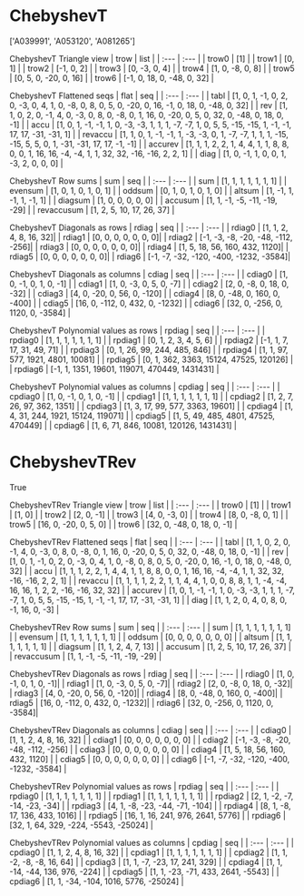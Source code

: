 # ChebyshevT
['A039991', 'A053120', 'A081265']

ChebyshevT Triangle view
| trow  |  list  |
| :---  |  :---  |
| trow0 | [1] |
| trow1 | [0, 1] |
| trow2 | [-1, 0, 2] |
| trow3 | [0, -3, 0, 4] |
| trow4 | [1, 0, -8, 0, 8] |
| trow5 | [0, 5, 0, -20, 0, 16] |
| trow6 | [-1, 0, 18, 0, -48, 0, 32] |

ChebyshevT Flattened seqs
| flat      |   seq  |
| :---      |  :---  |
| tabl     | [1, 0, 1, -1, 0, 2, 0, -3, 0, 4, 1, 0, -8, 0, 8, 0, 5, 0, -20, 0, 16, -1, 0, 18, 0, -48, 0, 32] |
| rev      | [1, 1, 0, 2, 0, -1, 4, 0, -3, 0, 8, 0, -8, 0, 1, 16, 0, -20, 0, 5, 0, 32, 0, -48, 0, 18, 0, -1] |
| accu     | [1, 0, 1, -1, -1, 1, 0, -3, -3, 1, 1, 1, -7, -7, 1, 0, 5, 5, -15, -15, 1, -1, -1, 17, 17, -31, -31, 1] |
| revaccu  | [1, 1, 0, 1, -1, -1, 1, -3, -3, 0, 1, -7, -7, 1, 1, 1, -15, -15, 5, 5, 0, 1, -31, -31, 17, 17, -1, -1] |
| accurev  | [1, 1, 1, 2, 2, 1, 4, 4, 1, 1, 8, 8, 0, 0, 1, 16, 16, -4, -4, 1, 1, 32, 32, -16, -16, 2, 2, 1] |
| diag     | [1, 0, -1, 1, 0, 0, 1, -3, 2, 0, 0, 0] |

ChebyshevT Row sums
| sum        |   seq  |
| :---       |  :---  |
| sum       | [1, 1, 1, 1, 1, 1, 1] |
| evensum   | [1, 0, 1, 0, 1, 0, 1] |
| oddsum    | [0, 1, 0, 1, 0, 1, 0] |
| altsum    | [1, -1, 1, -1, 1, -1, 1] |
| diagsum   | [1, 0, 0, 0, 0, 0] |
| accusum   | [1, 1, -1, -5, -11, -19, -29] |
| revaccusum | [1, 2, 5, 10, 17, 26, 37] |

ChebyshevT Diagonals as rows
| rdiag  |   seq  |
| :---   |  :---  |
| rdiag0 | [1, 1, 2, 4, 8, 16, 32]|
| rdiag1 | [0, 0, 0, 0, 0, 0, 0]|
| rdiag2 | [-1, -3, -8, -20, -48, -112, -256]|
| rdiag3 | [0, 0, 0, 0, 0, 0, 0]|
| rdiag4 | [1, 5, 18, 56, 160, 432, 1120]|
| rdiag5 | [0, 0, 0, 0, 0, 0, 0]|
| rdiag6 | [-1, -7, -32, -120, -400, -1232, -3584]|

ChebyshevT Diagonals as columns
| cdiag  |   seq  |
| :---   |  :---  |
| cdiag0 | [1, 0, -1, 0, 1, 0, -1] |
| cdiag1 | [1, 0, -3, 0, 5, 0, -7] |
| cdiag2 | [2, 0, -8, 0, 18, 0, -32] |
| cdiag3 | [4, 0, -20, 0, 56, 0, -120] |
| cdiag4 | [8, 0, -48, 0, 160, 0, -400] |
| cdiag5 | [16, 0, -112, 0, 432, 0, -1232] |
| cdiag6 | [32, 0, -256, 0, 1120, 0, -3584] |

ChebyshevT Polynomial values as rows
| rpdiag  |   seq  |
| :---    |  :---  |
| rpdiag0 | [1, 1, 1, 1, 1, 1, 1] |
| rpdiag1 | [0, 1, 2, 3, 4, 5, 6] |
| rpdiag2 | [-1, 1, 7, 17, 31, 49, 71] |
| rpdiag3 | [0, 1, 26, 99, 244, 485, 846] |
| rpdiag4 | [1, 1, 97, 577, 1921, 4801, 10081] |
| rpdiag5 | [0, 1, 362, 3363, 15124, 47525, 120126] |
| rpdiag6 | [-1, 1, 1351, 19601, 119071, 470449, 1431431] |

ChebyshevT Polynomial values as columns
| cpdiag  |   seq  |
| :---    |  :---  |
| cpdiag0 | [1, 0, -1, 0, 1, 0, -1] |
| cpdiag1 | [1, 1, 1, 1, 1, 1, 1] |
| cpdiag2 | [1, 2, 7, 26, 97, 362, 1351] |
| cpdiag3 | [1, 3, 17, 99, 577, 3363, 19601] |
| cpdiag4 | [1, 4, 31, 244, 1921, 15124, 119071] |
| cpdiag5 | [1, 5, 49, 485, 4801, 47525, 470449] |
| cpdiag6 | [1, 6, 71, 846, 10081, 120126, 1431431] |

# ChebyshevTRev
True

ChebyshevTRev Triangle view
| trow  |  list  |
| :---  |  :---  |
| trow0 | [1] |
| trow1 | [1, 0] |
| trow2 | [2, 0, -1] |
| trow3 | [4, 0, -3, 0] |
| trow4 | [8, 0, -8, 0, 1] |
| trow5 | [16, 0, -20, 0, 5, 0] |
| trow6 | [32, 0, -48, 0, 18, 0, -1] |

ChebyshevTRev Flattened seqs
| flat      |   seq  |
| :---      |  :---  |
| tabl     | [1, 1, 0, 2, 0, -1, 4, 0, -3, 0, 8, 0, -8, 0, 1, 16, 0, -20, 0, 5, 0, 32, 0, -48, 0, 18, 0, -1] |
| rev      | [1, 0, 1, -1, 0, 2, 0, -3, 0, 4, 1, 0, -8, 0, 8, 0, 5, 0, -20, 0, 16, -1, 0, 18, 0, -48, 0, 32] |
| accu     | [1, 1, 1, 2, 2, 1, 4, 4, 1, 1, 8, 8, 0, 0, 1, 16, 16, -4, -4, 1, 1, 32, 32, -16, -16, 2, 2, 1] |
| revaccu  | [1, 1, 1, 1, 2, 2, 1, 1, 4, 4, 1, 0, 0, 8, 8, 1, 1, -4, -4, 16, 16, 1, 2, 2, -16, -16, 32, 32] |
| accurev  | [1, 0, 1, -1, -1, 1, 0, -3, -3, 1, 1, 1, -7, -7, 1, 0, 5, 5, -15, -15, 1, -1, -1, 17, 17, -31, -31, 1] |
| diag     | [1, 1, 2, 0, 4, 0, 8, 0, -1, 16, 0, -3] |

ChebyshevTRev Row sums
| sum        |   seq  |
| :---       |  :---  |
| sum       | [1, 1, 1, 1, 1, 1, 1] |
| evensum   | [1, 1, 1, 1, 1, 1, 1] |
| oddsum    | [0, 0, 0, 0, 0, 0, 0] |
| altsum    | [1, 1, 1, 1, 1, 1, 1] |
| diagsum   | [1, 1, 2, 4, 7, 13] |
| accusum   | [1, 2, 5, 10, 17, 26, 37] |
| revaccusum | [1, 1, -1, -5, -11, -19, -29] |

ChebyshevTRev Diagonals as rows
| rdiag  |   seq  |
| :---   |  :---  |
| rdiag0 | [1, 0, -1, 0, 1, 0, -1]|
| rdiag1 | [1, 0, -3, 0, 5, 0, -7]|
| rdiag2 | [2, 0, -8, 0, 18, 0, -32]|
| rdiag3 | [4, 0, -20, 0, 56, 0, -120]|
| rdiag4 | [8, 0, -48, 0, 160, 0, -400]|
| rdiag5 | [16, 0, -112, 0, 432, 0, -1232]|
| rdiag6 | [32, 0, -256, 0, 1120, 0, -3584]|

ChebyshevTRev Diagonals as columns
| cdiag  |   seq  |
| :---   |  :---  |
| cdiag0 | [1, 1, 2, 4, 8, 16, 32] |
| cdiag1 | [0, 0, 0, 0, 0, 0, 0] |
| cdiag2 | [-1, -3, -8, -20, -48, -112, -256] |
| cdiag3 | [0, 0, 0, 0, 0, 0, 0] |
| cdiag4 | [1, 5, 18, 56, 160, 432, 1120] |
| cdiag5 | [0, 0, 0, 0, 0, 0, 0] |
| cdiag6 | [-1, -7, -32, -120, -400, -1232, -3584] |

ChebyshevTRev Polynomial values as rows
| rpdiag  |   seq  |
| :---    |  :---  |
| rpdiag0 | [1, 1, 1, 1, 1, 1, 1] |
| rpdiag1 | [1, 1, 1, 1, 1, 1, 1] |
| rpdiag2 | [2, 1, -2, -7, -14, -23, -34] |
| rpdiag3 | [4, 1, -8, -23, -44, -71, -104] |
| rpdiag4 | [8, 1, -8, 17, 136, 433, 1016] |
| rpdiag5 | [16, 1, 16, 241, 976, 2641, 5776] |
| rpdiag6 | [32, 1, 64, 329, -224, -5543, -25024] |

ChebyshevTRev Polynomial values as columns
| cpdiag  |   seq  |
| :---    |  :---  |
| cpdiag0 | [1, 1, 2, 4, 8, 16, 32] |
| cpdiag1 | [1, 1, 1, 1, 1, 1, 1] |
| cpdiag2 | [1, 1, -2, -8, -8, 16, 64] |
| cpdiag3 | [1, 1, -7, -23, 17, 241, 329] |
| cpdiag4 | [1, 1, -14, -44, 136, 976, -224] |
| cpdiag5 | [1, 1, -23, -71, 433, 2641, -5543] |
| cpdiag6 | [1, 1, -34, -104, 1016, 5776, -25024] |

